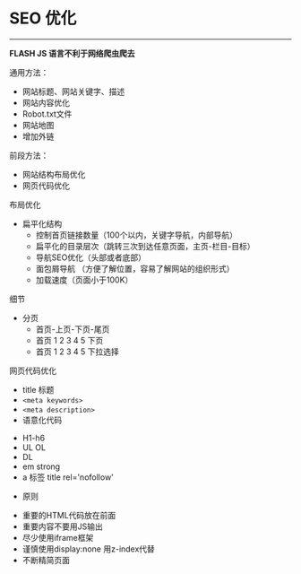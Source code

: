 # SEO 优化
----

**FLASH JS 语言不利于网络爬虫爬去**

通用方法：
+ 网站标题、网站关键字、描述
+ 网站内容优化
+ Robot.txt文件
+ 网站地图
+ 增加外链

前段方法：
+ 网站结构布局优化
+ 网页代码优化

布局优化
+ 扁平化结构
  - 控制首页链接数量（100个以内，关键字导航，内部导航）
  - 扁平化的目录层次（跳转三次到达任意页面，主页-栏目-目标）
  - 导航SEO优化（头部或者底部）
  - 面包屑导航 （方便了解位置，容易了解网站的组织形式）
  - 加载速度（页面小于100K）
  
细节
+ 分页
  - 首页-上页-下页-尾页
  - 首页 1 2 3 4 5 下页
  - 首页 1 2 3 4 5 下拉选择
  
网页代码优化
+ title 标题
+ `<meta keywords>`
+ `<meta description>`
+ 语意化代码
 - H1-h6
 - UL OL
 - DL 
 - em strong
 - a 标签 title rel='nofollow'

+ 原则
 - 重要的HTML代码放在前面
 - 重要内容不要用JS输出
 - 尽少使用iframe框架
 - 谨慎使用display:none 用z-index代替
 - 不断精简页面
